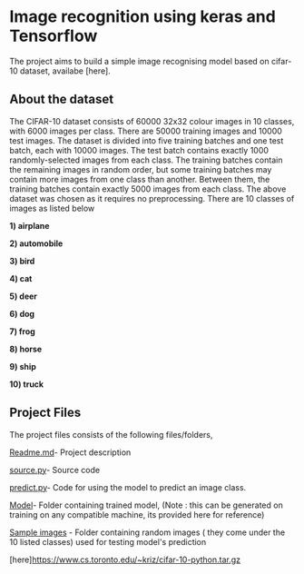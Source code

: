 # Image recognition using keras and Tensorflow
The project aims to build a simple image recognising model based on cifar-10 dataset, availabe [here].

## About the dataset
The CIFAR-10 dataset consists of 60000 32x32 colour images in 10 classes, with 6000 images per class. There are 50000 training images and 10000 test images.
The dataset is divided into five training batches and one test batch, each with 10000 images. The test batch contains exactly 1000 randomly-selected images from each class. The training batches contain the remaining images in random order, but some training batches may contain more images from one class than another. Between them, the training batches contain exactly 5000 images from each class.
The above dataset was chosen as it requires no preprocessing.
There are 10 classes of images as listed below


**1) airplane**

**2) automobile**	

**3) bird**

**4) cat**

**5) deer**

**6) dog**

**7) frog**

**8) horse**

**9) ship**

**10) truck**

## Project Files
The project files consists of the following files/folders,

[Readme.md](Readme.md)- Project description

[source.py](source.py)- Source code

[predict.py](predict.py)- Code for using the model to predict an image class.

[Model](Model)- Folder containing trained model, (Note : this can be generated on training on any compatible machine, its provided here for reference)

[Sample images](Sample-images) - Folder containing random images ( they come under the 10 listed classes) used for testing model's prediction






















[here]https://www.cs.toronto.edu/~kriz/cifar-10-python.tar.gz

